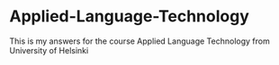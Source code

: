 # Applied-Language-Technology
This is my answers for the course Applied Language Technology from University of Helsinki
